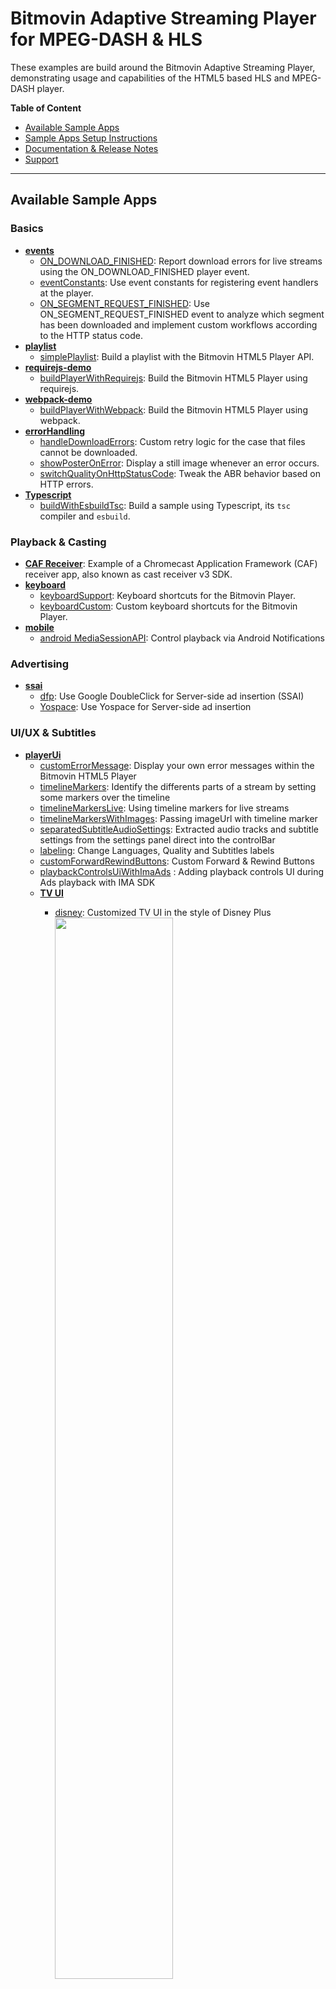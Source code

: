 # Bitmovin Adaptive Streaming Player for MPEG-DASH & HLS
These examples are build around the Bitmovin Adaptive Streaming Player, demonstrating usage and capabilities of the HTML5 based HLS and MPEG-DASH player.

**Table of Content**

* [Available Sample Apps](#available-sample-apps)
* [Sample Apps Setup Instructions](#sample-apps-setup-instructions)
* [Documentation & Release Notes](#documentation--release-notes)
* [Support](#support)

---

## Available Sample Apps

### Basics
* [**events**](events/)
  * [ON_DOWNLOAD_FINISHED](events/onDownloadFinished.html): Report download errors for live streams using the ON_DOWNLOAD_FINISHED player event.
  * [eventConstants](events/eventConstants.html): Use event constants for registering event handlers at the player.
  * [ON_SEGMENT_REQUEST_FINISHED](events/onSegmentRequestFinished.html): Use ON_SEGMENT_REQUEST_FINISHED event to analyze which segment has been downloaded and implement custom workflows according to the HTTP status code.
* [**playlist**](playlist/)
  * [simplePlaylist](playlist/simplePlaylist.html): Build a playlist with the Bitmovin HTML5 Player API.
* [**requirejs-demo**](requirejs-demo/)
  * [buildPlayerWithRequirejs](requirejs-demo/buildPlayerWithRequirejs.html): Build the Bitmovin HTML5 Player using requirejs.
* [**webpack-demo**](webpack-demo/)
  * [buildPlayerWithWebpack](webpack-demo/buildPlayerWithWebpack.html): Build the Bitmovin HTML5 Player using webpack.
* [**errorHandling**](errorhandling/)
  * [handleDownloadErrors](errorhandling/handleDownloadErrors.html): Custom retry logic for the case that files cannot be downloaded.
  * [showPosterOnError](errorhandling/showPosterOnError.html): Display a still image whenever an error occurs.
  * [switchQualityOnHttpStatusCode](errorhandling/switchQualityOnHttpStatusCode.html): Tweak the ABR behavior based on HTTP errors.
* [**Typescript**](typescript/)
  * [buildWithEsbuildTsc](typescript/buildWithEsbuildTsc.html): Build a sample using Typescript, its `tsc` compiler and `esbuild`.

### Playback & Casting
* [**CAF Receiver**](https://github.com/bitmovin/bitmovin-player-caf-receiver): Example of a Chromecast Application Framework (CAF) receiver app, also known as cast receiver v3 SDK.
* [**keyboard**](keyboard/)
  * [keyboardSupport](keyboard/keyboardSupport.html): Keyboard shortcuts for the Bitmovin Player.
  * [keyboardCustom](keyboard/keyboardCustom.html): Custom keyboard shortcuts for the Bitmovin Player.
* [**mobile**](mobile/)
  * [android MediaSessionAPI](mobile/androidMediaSessionAPI.html): Control playback via Android Notifications
  
### Advertising
* [**ssai**](ssai/)
  * [dfp](ssai/dfp/): Use Google DoubleClick for Server-side ad insertion (SSAI)
  * [Yospace](ssai/yospace/): Use Yospace for Server-side ad insertion

### UI/UX & Subtitles
* [**playerUi**](playerUi/)
  * [customErrorMessage](playerUi/customErrorMessage.html): Display your own error messages within the Bitmovin HTML5 Player
  * [timelineMarkers](playerUi/timelineMarkers.html): Identify the differents parts of a stream by setting some markers over the timeline
  * [timelineMarkersLive](playerUi/timelineMarkersLive.html): Using timeline markers for live streams
  * [timelineMarkersWithImages](playerUi/timelineMarkersWithImages.html): Passing imageUrl with timeline marker
  * [separatedSubtitleAudioSettings](playerUi/separatedAudioSubtitleSettings.html): Extracted audio tracks and subtitle settings from the settings panel direct into the controlBar
  * [labeling](playerUi/labeling.html): Change Languages, Quality and Subtitles labels
  * [customForwardRewindButtons](playerUi/customForwardRewindButtons.html): Custom Forward & Rewind Buttons
  * [playbackControlsUiWithImaAds](playerUi/playbackControlsUiWithImaAds.html) : Adding playback controls UI during Ads playback with IMA SDK
  * [**TV UI**](playerUi/tv)
    * [disney](playerUi/tv/disney/index.html): Customized TV UI in the style of Disney Plus
      <img src="images/tv-ui-disney.png" width="66%"><br>

    * [netflix](playerUi/tv/netflix/index.html): Customized TV UI in the style of Netflix
      <img src="images/tv-ui-netflix.png" width="66%"><br>

    * [youtube](playerUi/tv/youtube/index.html): Customized TV UI in the style of Youtube
      <img src="images/tv-ui-youtube.png" width="66%"><br>
* [**subtitles**](subtitles/)
  * [customSubtitleDisplay](subtitles/customSubtitleDisplay.js): Render subtitles using the ON_CUE_ENTER and ON_CUE_EXIT player events.
  * [uiSubtitleOverlay](subtitles/uiSubtitleOverlay.html): Use only the SubtitleOverlay from the [Bitmovin Player UI](https://github.com/bitmovin/bitmovin-player-ui) but not the rest of the UI.

### UI Frameworks
* [**angular**](angular/)
  * [buildPlayerWithNpm](angular/src/app/bitmovin-player/bitmovin-player.component.ts): Using the Bitmovin NPM package
* [**react**](react/)
  * [reactJs](react/reactjs.html): Using the Bitmovin Player within a react component
  * [buildPlayerWithBundledNpmClassBased](react/bundled-player/class-based/src/bitmovinPlayer.js): Using the Bitmovin Monolithic NPM package on a class based React component.
  * [buildPlayerWithBundledNpmFunctionBased](react/bundled-player/function-based/src/bitmovinPlayer.js): Using the Bitmovin Monolithic NPM package on a function based React component.
  * [buildPlayerWithBundledNpmPackageBased](react/bundled-player/package-based/src/App.tsx): Using the Bitmovin React NPM package on a function based React component.
  * [buildPlayerWithBundledAndConvivaNpmPackageBased](react/bundled-player/package-based-with-conviva/src/App.tsx): Using the Bitmovin React NPM package on a function based React component with Conviva.
  * [buildPlayerWithModularNpmClassBased](react/modular-player/class-based/src/bitmovinPlayer.js): Using the Bitmovin Modular NPM package on a class based React component.
  * [buildPlayerWithModularNpmFunctionBased](react/modular-player/function-based/src/bitmovinPlayer.js): Using the Bitmovin Modular NPM package on a function based React component.
* [**vue**](vue)
  * [vueJs](vue/vuejs.html): Using the Bitmovin Player within a vue.js component
  
### Specific Use Cases
* [**adaptation**](adaptation/)
    * [preferredStartupQuality](adaptation/preferredStartupQuality.js): Set a minimum startup quality for a specified amount of time before using the built-in adaptation logic again.
    * [regionOfInterest](adaptation/regionOfInterest.html): Multiple players with low quality and the active player (where the mouse is over) switches to better quality.
    * [rateBasedSwitching](adaptation/rateBasedSwitching.js): Measuring the speed of downloads and select the quality accordingly.
* [**frameaccurate**](frameaccurate/)
    * [Frame Accurate Control](frameaccurate/js/FrameAccurateControls.ts): Bitmovin Player Wrapper for SMTPE timestamp seeking + stepping
* [**streamRecovery**](streamRecovery/)
    * [liveStreamRecovery](streamRecovery/liveStreamRecovery.js): Automatically restart live streams if too many download errors happened e.g. to get over missing segments.
* [**ssai**](ssai/)
    * [Google AdManager](ssai/dfp/): Use Google AdManager for Server-side ad insertion (SSAI)
    * [Yospace](ssai/yospace/): Use Yospace for Server-side ad insertion
* [**subtitles**](subtitles/)
    * [customSubtitleDisplay](subtitles/customSubtitleDisplay.js): Render subtitles using the ON_CUE_ENTER and ON_CUE_EXIT player events.
* [**vue**](vue)
    * [vueJs](vue/vuejs.html): Using the Bitmovin Player within a vue.js component
* [**webpack-demo**](webpack-demo/)
    * [buildPlayerWithWebpack](webpack-demo/buildPlayerWithWebpack.html): Build the Bitmovin HTML5 Player using webpack.
* [**webapi-pip**](webapi-pip/)
    * [pictureInPicture](webapi-pip/index.html): Integrate the Bitmovin HTML5 Player with the Picture-In-Picture(PiP) Web Api
* [**Media Session API**](media-session-api/index.ts): Leverage the browser's Media Session API to show the user in system notifications what's being played and control the player from there.
* [**CMCD**](cmcd/index.ts): Enable Common Media Client-Data (CMCD) to be send along with requests to the CDN.

## Sample Apps Setup Instructions

1. [Sign up](https://bitmovin.com/dashboard/signup) for free
2. Get your personal key from the [player licenses page](https://bitmovin.com/dashboard/player/licenses/)
3. Checkout the sample provided in this repository
4. Add the player key to the player configuration in the example you want to use
5. Enjoy best adaptive streaming performance!

## Generate Content The Easy Way

To generate MPEG-DASH & HLS content on your own, please have a look at the [encoding section](https://bitmovin.com/docs/encoding) and give it a free try!

## Additional Demos and Documentation

Additional demos can be found in our [demo area](https://bitmovin.com/demos/). For more information on our rich API and player configuration, we refer to our [documentation](https://bitmovin.com/docs/player).

[www.bitmovin.com](https://www.bitmovin.com)<br>

## Documentation & Release Notes

+ **Web API Reference documentation** - You can find the latest one [here](https://bitmovin.com/docs/player/api-reference/web/web-sdk-api-reference-v8)
+ **Web SDK Release Notes** can be found [here](https://bitmovin.com/docs/player/releases/web)

## Support
If you have any questions or issues with this SDK or its examples, or you require other technical support for our services, please login to your Bitmovin Dashboard at https://bitmovin.com/dashboard and [create a new support case](https://bitmovin.com/dashboard/support/cases/create). Our team will get back to you as soon as possible :+1:
